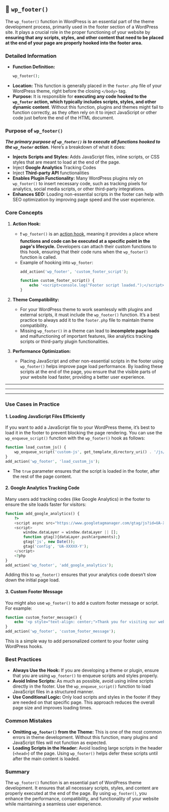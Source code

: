 ## 📌 `wp_footer()`

The `wp_footer()` function in WordPress is an essential part of the theme development process, primarily used in the footer section of a WordPress site. It plays a crucial role in the proper functioning of your website by **ensuring that any scripts, styles, and other content that need to be placed at the end of your page are properly hooked into the footer area.**

### Detailed Information

- **Function Definition:** 
  ```php
  wp_footer();
  ```
- **Location:** This function is generally placed in the `footer.php` file of your WordPress theme, right before the closing `</body>` tag.
- **Purpose:** It is responsible for **executing any code hooked to the `wp_footer` action, which typically includes scripts, styles, and other dynamic content**. Without this function, plugins and themes might fail to function correctly, as they often rely on it to inject JavaScript or other code just before the end of the HTML document.

### Purpose of `wp_footer()`

***The primary purpose of `wp_footer()` is to execute all functions hooked to the `wp_footer` action.*** Here’s a breakdown of what it does:
- **Injects Scripts and Styles:** Adds JavaScript files, inline scripts, or CSS styles that are meant to load at the end of the page.
- Inject **Google Analytics** Tracking Codes
- Inject **Third-party API** functionalities
- **Enables Plugin Functionality:** Many WordPress plugins rely on `wp_footer()` to insert necessary code, such as tracking pixels for analytics, social media scripts, or other third-party integrations.
- **Enhances SEO:** Loading non-essential scripts in the footer can help with SEO optimization by improving page speed and the user experience.

### Core Concepts

1. **Action Hook:**
    - ❗️ `wp_footer()` is an <u>action hook</u>, meaning it provides a place where **functions and code can be executed at a specific point in the page's lifecycle.** Developers can attach their custom functions to this hook, ensuring that their code runs when the `wp_footer()` function is called.
   - Example of hooking into `wp_footer`:
     ```php
     add_action('wp_footer', 'custom_footer_script');
     
     function custom_footer_script() {
         echo '<script>console.log("Footer script loaded.");</script>';
     }
     ```

2. **Theme Compatibility:**
   - For your WordPress theme to work seamlessly with plugins and external scripts, it must include the `wp_footer()` function. It’s a best practice to always add it to the `footer.php` file to maintain theme compatibility.
   - Missing `wp_footer()` in a theme can lead to **incomplete page loads** and malfunctioning of important features, like analytics tracking scripts or third-party plugin functionalities.

3. **Performance Optimization:**
   - Placing JavaScript and other non-essential scripts in the footer using `wp_footer()` helps improve page load performance. By loading these scripts at the end of the page, you ensure that the visible parts of your website load faster, providing a better user experience.

---
---
---

### Use Cases in Practice

#### 1. **Loading JavaScript Files Efficiently**

If you want to add a JavaScript file to your WordPress theme, it’s best to load it in the footer to prevent blocking the page rendering. You can use the `wp_enqueue_script()` function with the `wp_footer()` hook as follows:

```php
function load_custom_js() {
    wp_enqueue_script('custom-js', get_template_directory_uri() . '/js/custom.js', array(), null, true);
}
add_action('wp_footer', 'load_custom_js');
```

- The `true` parameter ensures that the script is loaded in the footer, after the rest of the page content.

#### 2. **Google Analytics Tracking Code**

Many users add tracking codes (like Google Analytics) in the footer to ensure the site loads faster for visitors:

```php
function add_google_analytics() {
    ?>
    <script async src="https://www.googletagmanager.com/gtag/js?id=UA-XXXXX-Y"></script>
    <script>
        window.dataLayer = window.dataLayer || [];
        function gtag(){dataLayer.push(arguments);}
        gtag('js', new Date());
        gtag('config', 'UA-XXXXX-Y');
    </script>
    <?php
}
add_action('wp_footer', 'add_google_analytics');
```

Adding this to `wp_footer()` ensures that your analytics code doesn’t slow down the initial page load.

#### 3. **Custom Footer Message**

You might also use `wp_footer()` to add a custom footer message or script. For example:

```php
function custom_footer_message() {
    echo '<p style="text-align: center;">Thank you for visiting our website!</p>';
}
add_action('wp_footer', 'custom_footer_message');
```

This is a simple way to add personalized content to your footer using WordPress hooks.

### Best Practices

- **Always Use the Hook:** If you are developing a theme or plugin, ensure that you are using `wp_footer()` to enqueue scripts and styles properly.
- **Avoid Inline Scripts:** As much as possible, avoid using inline scripts directly in the footer. Use the `wp_enqueue_script()` function to load JavaScript files in a structured manner.
- **Use Conditional Logic:** Only load scripts and styles in the footer if they are needed on that specific page. This approach reduces the overall page size and improves loading times.

### Common Mistakes

- **Omitting `wp_footer()` from the Theme:** This is one of the most common errors in theme development. Without this function, many plugins and JavaScript files will not function as expected.
- **Loading Scripts in the Header:** Avoid loading large scripts in the header (`<head>`) of the page. Using `wp_footer()` helps defer these scripts until after the main content is loaded.

### Summary

The `wp_footer()` function is an essential part of WordPress theme development. It ensures that all necessary scripts, styles, and content are properly executed at the end of the page. By using `wp_footer()`, you enhance the performance, compatibility, and functionality of your website while maintaining a seamless user experience.